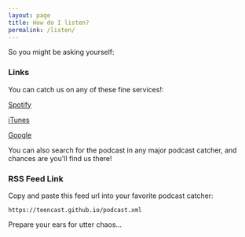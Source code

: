 ```yaml
---
layout: page
title: How do I listen?
permalink: /listen/
---
```


So you might be asking yourself:

### Links

You can catch us on any of these fine services!:

[Spotify]()

[iTunes]()

[Google]()

You can also search for the podcast in any major podcast catcher, and chances are you'll find us there!

### RSS Feed Link

Copy and paste this feed url into your favorite podcast catcher:

`https://teencast.github.io/podcast.xml`


Prepare your ears for utter chaos...